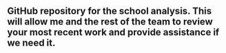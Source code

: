 ## GitHub repository for the school analysis. This will allow me and the rest of the team to review your most recent work and provide assistance if we need it.
